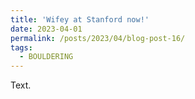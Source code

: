 ```yaml
---
title: 'Wifey at Stanford now!'
date: 2023-04-01
permalink: /posts/2023/04/blog-post-16/
tags:
  - BOULDERING
---
```


Text.
